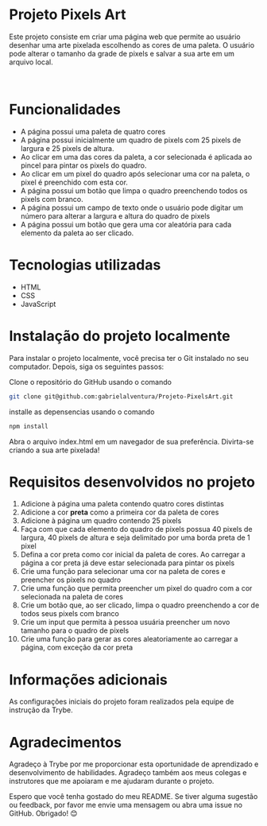 #  Projeto Pixels Art

Este projeto consiste em criar uma página web que permite ao usuário desenhar uma arte pixelada escolhendo as cores de uma paleta. O usuário pode alterar o tamanho da grade de pixels e salvar a sua arte em um arquivo local.

<br/>


# Funcionalidades

* A página possui uma paleta de quatro cores 
* A página possui inicialmente um quadro de pixels com 25 pixels de largura e 25 pixels de altura.
* Ao clicar em uma das cores da paleta, a cor selecionada é aplicada ao pincel para pintar os pixels do quadro.
* Ao clicar em um pixel do quadro após selecionar uma cor na paleta, o pixel é preenchido com esta cor.
* A página possui um botão que limpa o quadro preenchendo todos os pixels com branco.
* A página possui um campo de texto onde o usuário pode digitar um número para alterar a largura e altura do quadro de pixels
* A página possui um botão que gera uma cor aleatória para cada elemento da paleta ao ser clicado.

# Tecnologias utilizadas
* HTML
* CSS
* JavaScript

# Instalação do projeto localmente
  
Para instalar o projeto localmente, você precisa ter o Git instalado no seu computador. Depois, siga os seguintes passos:

Clone o repositório do GitHub usando o comando 
```bash
git clone git@github.com:gabrielalventura/Projeto-PixelsArt.git 
```
installe as depensencias usando o comando
```bash
npm install
```

Abra o arquivo index.html em um navegador de sua preferência.
Divirta-se criando a sua arte pixelada!

# Requisitos desenvolvidos no projeto
1. Adicione à página uma paleta contendo quatro cores distintas
2. Adicione a cor **preta** como a primeira cor da paleta de cores
3. Adicione à página um quadro contendo 25 pixels
4. Faça com que cada elemento do quadro de pixels possua 40 pixels de largura, 40 pixels de altura e seja delimitado por uma borda preta de 1 pixel
5. Defina a cor preta como cor inicial da paleta de cores. Ao carregar a página a cor preta já deve estar selecionada para pintar os pixels
6. Crie uma função para selecionar uma cor na paleta de cores e preencher os pixels no quadro
7. Crie uma função que permita preencher um pixel do quadro com a cor selecionada na paleta de cores
8. Crie um botão que, ao ser clicado, limpa o quadro preenchendo a cor de todos seus pixels com branco
9. Crie um input que permita à pessoa usuária preencher um novo tamanho para o quadro de pixels
10. Crie uma função para gerar as cores aleatoriamente ao carregar a página, com exceção da cor preta

# Informações adicionais
As configurações iniciais do projeto foram realizados pela equipe de instrução da Trybe.

# Agradecimentos
Agradeço à Trybe por me proporcionar esta oportunidade de aprendizado e desenvolvimento de habilidades. Agradeço também aos meus colegas e instrutores que me apoiaram e me ajudaram durante o projeto.

Espero que você tenha gostado do meu README. Se tiver alguma sugestão ou feedback, por favor me envie uma mensagem ou abra uma issue no GitHub. Obrigado! 😊
